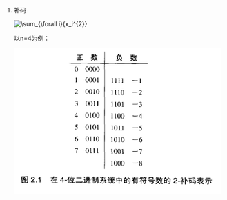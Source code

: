 1. 补码

   ![\sum_{\forall i}{x_i^{2}}](https://latex.codecogs.com/svg.image?\bar{x}=\begin{cases}2^n-x&x\ne0\\0&x=0\end{cases})

   以n=4为例：

   ![image-20220226221351412](images\image-20220226221351412.png)

